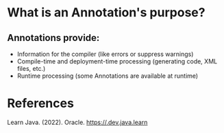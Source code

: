  # What is an Annotation's purpose? 
  
 ## Annotations provide: 
 - Information for the compiler (like errors or suppress warnings)
 - Compile-time and deployment-time processing (generating code, XML files, etc.)
 - Runtime processing (some Annotations are available at runtime)
  

  
  
 # References 
 Learn Java. (2022). Oracle. <https://.dev.java.learn>
